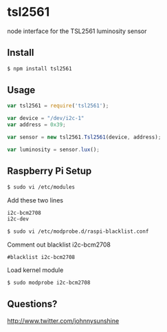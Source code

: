 # tsl2561 

node interface for the TSL2561 luminosity sensor

## Install
````bash
$ npm install tsl2561
````

## Usage

```javascript
var tsl2561 = require('tsl2561');

var device = "/dev/i2c-1"
var address = 0x39;

var sensor = new tsl2561.Tsl2561(device, address);

var luminosity = sensor.lux();

````

## Raspberry Pi Setup


````bash
$ sudo vi /etc/modules
````

Add these two lines

````bash
i2c-bcm2708 
i2c-dev
````

````bash
$ sudo vi /etc/modprobe.d/raspi-blacklist.conf
````

Comment out blacklist i2c-bcm2708

````
#blacklist i2c-bcm2708
````

Load kernel module

````bash
$ sudo modprobe i2c-bcm2708

````

## Questions?

http://www.twitter.com/johnnysunshine

